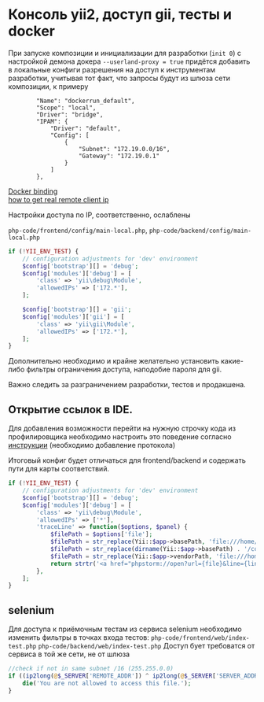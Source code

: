 # Консоль yii2, доступ gii, тесты и docker


При запуске композиции и инициализации для разработки (`init 0`) с настройкой демона докера `--userland-proxy = true` 
придётся добавить в локальные конфиги разрешения на доступ к инструментам разработки, учитывая тот факт, 
что запросы будут из шлюза сети композиции, к примеру
```
        "Name": "dockerrun_default",
        "Scope": "local",
        "Driver": "bridge",
        "IPAM": {
            "Driver": "default",
            "Config": [
                {
                    "Subnet": "172.19.0.0/16",
                    "Gateway": "172.19.0.1"
                }
            ]
        },

``` 
[Docker binding](https://docs.docker.com/engine/userguide/networking/default_network/binding/)  
[how to get real remote client ip](https://github.com/moby/moby/issues/15086)

Настройки доступа по IP, соответственно, ослаблены

`php-code/frontend/config/main-local.php`, `php-code/backend/config/main-local.php`
```php
if (!YII_ENV_TEST) {
    // configuration adjustments for 'dev' environment
    $config['bootstrap'][] = 'debug';
    $config['modules']['debug'] = [
        'class' => 'yii\debug\Module',
        'allowedIPs' => ['172.*'],
    ];

    $config['bootstrap'][] = 'gii';
    $config['modules']['gii'] = [
        'class' => 'yii\gii\Module',
        'allowedIPs' => ['172.*'],
    ];
}
```

Дополнительно необходимо и крайне желательно установить какие-либо фильтры ограничения доступа, наподобие пароля для gii.

Важно следить за разграничением разработки, тестов и продакшена.

## Открытие ссылок в IDE.
Для добавления возможности перейти на нужную строчку кода из профилировщика необходимо настроить это поведение согласно
[инструкции](https://github.com/yiisoft/yii2-debug/blob/master/README.md#open-files-in-ide) (необходимо добавление протокола) 

Итоговый конфиг будет отличаться для frontend/backend и содержать пути для карты соответствий.
```php
if (!YII_ENV_TEST) {
    // configuration adjustments for 'dev' environment
    $config['bootstrap'][] = 'debug';
    $config['modules']['debug'] = [
        'class' => 'yii\debug\Module',
        'allowedIPs' => ['*'],
        'traceLine' => function($options, $panel) {
            $filePath = $options['file'];
            $filePath = str_replace(Yii::$app->basePath, 'file:///home/dev/projects/docker-yii2-app-advanced-redis/php-code/backend', $filePath);
            $filePath = str_replace(dirname(Yii::$app->basePath) . '/common' , 'file:///home/dev/projects/docker-yii2-app-advanced-redis/php-code/common', $filePath);
            $filePath = str_replace(Yii::$app->vendorPath, 'file:///home/dev/projects/docker-yii2-app-advanced-redis/php-code/vendor', $filePath);
            return strtr('<a href="phpstorm://open?url={file}&line={line}">{file}:{line}</a>', ['{file}' => $filePath]);
        },
    ];
}
```


## selenium 
Для доступа к приёмочным тестам из сервиса selenium необходимо изменить фильтры в точках входа тестов:
`php-code/frontend/web/index-test.php` `php-code/backend/web/index-test.php`
Доступ бует требоватся от сервиса в той же сети, не от шлюза
```php
//check if not in same subnet /16 (255.255.0.0)
if ((ip2long(@$_SERVER['REMOTE_ADDR']) ^ ip2long(@$_SERVER['SERVER_ADDR'])) >= 2 ** 16) {
    die('You are not allowed to access this file.');
}
```
